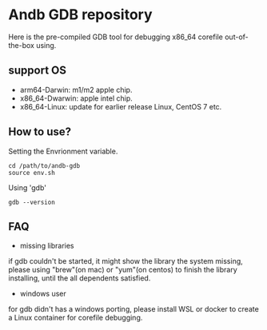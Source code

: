 # Andb GDB repository

Here is the pre-compiled GDB tool for debugging x86_64 corefile out-of-the-box using.

## support OS

* arm64-Darwin: m1/m2 apple chip.
* x86_64-Dwarwin: apple intel chip.
* x86_64-Linux: update for earlier release Linux, CentOS 7 etc. 

## How to use?

Setting the Envrionment variable.
```
cd /path/to/andb-gdb
source env.sh
```

Using 'gdb'
```
gdb --version
```

## FAQ

* missing libraries

if gdb couldn't be started, it might show the library the system missing, 
please using "brew"(on mac) or "yum"(on centos) to finish the library installing, 
until the all dependents satisfied.

* windows user

for gdb didn't has a windows porting, 
please install WSL or docker to create a Linux container for corefile debugging.   


